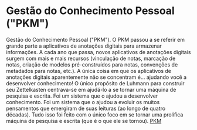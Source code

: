 # Gestão do Conhecimento Pessoal ("PKM")

Gestão do Conhecimento Pessoal ("PKM"). O PKM passou a se referir em grande parte a aplicativos de anotações digitais para armazenar informações. A cada ano que passa, novos aplicativos de anotações digitais surgem com mais e mais recursos (vinculação de notas, marcação de notas, criação de modelos pré-construídos para notas, convenções de metadados para notas, etc.). A única coisa em que os aplicativos de anotações digitais aparentemente não se concentram é... ajudando você a desenvolver conhecimento! O único propósito de Luhmann para construir seu Zettelkasten centrava-se em ajudá-lo a se tornar uma máquina de pesquisa e escrita. Foi um sistema que o ajudou a desenvolver conhecimento. Foi um sistema que o ajudou a evoluir os muitos pensamentos que emergiram de suas leituras (ao longo de quatro décadas). Tudo isso foi feito com o único foco em se tornar uma prolífica máquina de pesquisa e escrita (que é o que ele se tornou). [PKM](https://publish.obsidian.md/aidanhelfant/Concept+Notes/How+Personal+Knowledge+Management+Saved+me+From+Video+Game+Addiction)
